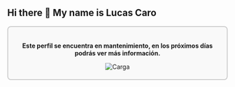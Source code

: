 ## Hi there 👋 My name is Lucas Caro

<div style="text-align: center; padding: 20px; border: 2px solid #ccc; background-color: #f9f9f9; border-radius: 8px;">
  <p><strong>Este perfil se encuentra en mantenimiento, en los próximos días podrás ver más información.</strong></p>
  <img src="https://upload.wikimedia.org/wikipedia/commons/b/b1/Loading_icon.gif" alt="Carga" />
</div>
